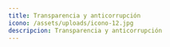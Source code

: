 ```yaml
---
title: Transparencia y anticorrupción
icono: /assets/uploads/icono-12.jpg
descripcion: Transparencia y anticorrupción
---
```

